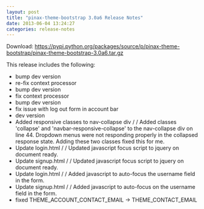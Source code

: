 ```yaml
---
layout: post
title: "pinax-theme-bootstrap 3.0a6 Release Notes"
date: 2013-06-04 13:24:27
categories: release-notes
---
```


Download: <https://pypi.python.org/packages/source/p/pinax-theme-bootstrap/pinax-theme-bootstrap-3.0a6.tar.gz>

This release includes the following:

* bump dev version
* re-fix context processor
* bump dev version
* fix context processor
* bump dev version
* fix issue with log out form in account bar
* dev version
* Added responsive classes to nav-collapse div /  / Added classes 'collapse' and 'navbar-responsive-collapse' to the nav-collapse div on line 44.  Dropdown menus were not responding properly in the collapsed response state.  Adding these two classes fixed this for me.
* Update login.html /  / Updated javascript focus script to jquery on document ready.
* Update signup.html /  / Updated javascript focus script to jquery on document ready.
* Update login.html /  / Added javascript to auto-focus the username field in the form.
* Update signup.html /  / Added javascript to auto-focus on the username field in the form.
* fixed THEME_ACCOUNT_CONTACT_EMAIL -> THEME_CONTACT_EMAIL
